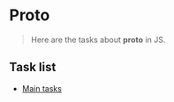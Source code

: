 # Proto

> Here are the tasks about __proto__ in JS.

## Task list

- [Main tasks](https://github.com/Vahan11/first_repo/tree/main/lesson-15-19-05-2021/main-tasks)